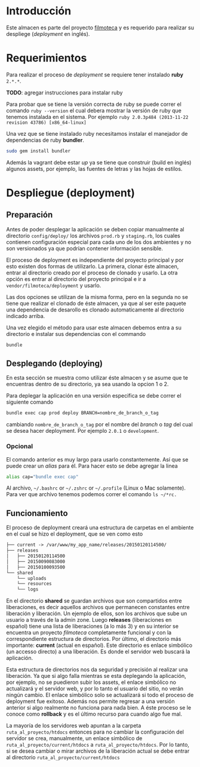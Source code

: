 # Introducción

Este almacen es parte del proyecto [filmoteca](https://github.com/filmoteca/filmoteca) y es requerido para realizar su despliege (*deployment* en inglés).

# Requerimientos

Para realizar el proceso de *deployment* se requiere tener instalado
**ruby** `2.*.*`.

**TODO**: agregar instrucciones para instalar ruby
 
Para probar que se tiene la versión correcta de ruby se puede correr
el comando `ruby --version` el cual debera mostrar la versión de ruby
que tenemos instalada en el sistema. Por ejemplo 
`ruby 2.0.3p484 (2013-11-22 revision 43786) [x86_64-linux]`

Una vez que se tiene instalado ruby necesitamos instalar el manejador
de dependencias de ruby **bundler**. 

```bash
sudo gem install bundler
```

Además la vagrant debe estar *up* ya se tiene que construir (build en inglés) algunos assets, por ejemplo, las fuentes de letras y las hojas de estilos.

# Despliegue (deployment)

## Preparación

Antes de poder desplegar la aplicación se deben copiar manualmente 
al directorio `config/deploy/` los archivos `prod.rb` y 
`staging.rb`, los cuales contienen configuración especial para cada uno
de los dos ambientes y no son versionados ya que podrían contener 
información sensible.

El proceso de deployment es independiente del proyecto principal y por esto existen dos formas de utilizarlo. La primera, clonar éste almacen, entrar al directorio creado por el proceso de clonado y usarlo. La otra opción es entrar al directorio del proyecto principal e ir a `vendor/filmoteca/deployment` y usarlo.

Las dos opciones se utilizan de la misma forma, pero en la segunda no se tiene que realizar el clonado de éste almacen, ya que al ser este paquete una dependencia de desarollo es clonado automaticamente al directorio indicado arriba.

Una vez elegido el método para usar este almacen debemos entra a su directorio e instalar sus dependencias con el commando

```bash
bundle
```

## Desplegando (deploying)

En esta sección se muestra como utilizar éste almacen y se asume que te encuentras dentro de su directorio, ya sea usando la opcion 1 o 2.

Para deplegar la aplicación en una versión especifica se debe correr el siguiente comando

```bash
bundle exec cap prod deploy BRANCH=nombre_de_branch_o_tag
```

cambiando `nombre_de_branch_o_tag` por el nombre del *branch* o *tag* del cual se desea hacer deployment. Por ejemplo `2.0.1` o `development`. 

### Opcional

El comando anterior es muy largo para usarlo constantemente. Así que se puede crear un *alias* para él. Para hacer esto se debe agregar la linea

```bash
alias cap="bundle exec cap"
```
Al archivo, `~/.bashrc` or `~/.zshrc` or `~/.profile` (Linux o Mac solamente). Para ver que archivo tenemos podemos correr el comando `ls ~/*rc.`

## Funcionamiento

El proceso de deployment creará una estructura de carpetas en el ambiente en el cual se hizo el deployment, que se ven como esto

```txt
├── current -> /var/www/my_app_name/releases/20150120114500/
├── releases
│   ├── 20150120114500
│   ├── 20150090083000
│   ├── 20150100093500
└── shared
    └── uploads
    └── resources
    └── logs
```

En el directorio **shared** se guardan archivos que son compartidos entre liberaciones, es decir aquellos archivos que permanecen constantes entre liberación y liberación. Un ejemplo de ellos, son los archivos que sube un usuario a través de la admin zone. Luego **releases** (liberaciones en español) tiene una lista de liberaciones (a lo más 3) y en su interior se encuentra un proyecto *filmoteca* completamente funcional y con la correspondiente estructura de directorios. Por último, el directorio más importante: **current** (actual en español). Este directorio es enlace simbólico (un accesso directo) a una liberación. Es donde el servidor web buscará la aplicación.

Esta estructura de directorios nos da seguridad y precisión al realizar una liberación. Ya que si algo falla mientras se esta deplegando la aplicación, por ejemplo, no se puedieron subir los assets, el enlace simbólico no actualizará y el servidor web, y por lo tanto el usuario del sitio, no verán ningún cambio. El enlace simbólico solo se actualizará si todo el proceso de deployment fue exitoso. Además nos permite regresar a una versión anterior si algo realmente no funciona para nada bien. A éste proceso se le conoce como **rollback** y es el último recurso para cuando algo fue mal.

La mayoría de los servidores web apuntan a la carpeta `ruta_al_proyecto/htdocs` entonces para no cambiar la configuración del servidor se crea, manualmente, un enlace simbólico de `ruta_al_proyecto/current/htdocs` a `ruta_al_proyecto/htdocs`. Por lo tanto, si se desea cambiar o mirar archivos de la liberación actual se debe entrar al directorio `ruta_al_proyecto/current/htdocs`
